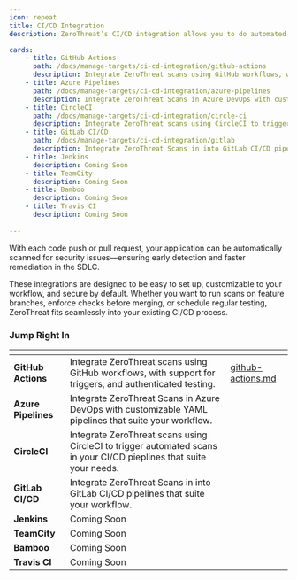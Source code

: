 ```yaml
---
icon: repeat
title: CI/CD Integration
description: ZeroThreat’s CI/CD integration allows you to do automated security testing directly into your development pipeline. By integrating with platforms like GitHub Actions, GitLab, Jenkins, and others, ZeroThreat enables teams to continuously monitor their applications for vulnerabilities without manual intervention.

cards:
    - title: GitHub Actions
      path: /docs/manage-targets/ci-cd-integration/github-actions
      description: Integrate ZeroThreat scans using GitHub workflows, with support for triggers, and authenticated testing.
    - title: Azure Pipelines
      path: /docs/manage-targets/ci-cd-integration/azure-pipelines
      description: Integrate ZeroThreat Scans in Azure DevOps with customizable YAML pipelines that suite your workflow.
    - title: CircleCI
      path: /docs/manage-targets/ci-cd-integration/circle-ci
      description: Integrate ZeroThreat scans using CircleCI to trigger automated scans in your CI/CD pieplines that suite your needs.
    - title: GitLab CI/CD
      path: /docs/manage-targets/ci-cd-integration/gitlab
      description: Integrate ZeroThreat Scans in into GitLab CI/CD pipelines that suite your workflow.
    - title: Jenkins
      description: Coming Soon
    - title: TeamCity
      description: Coming Soon
    - title: Bamboo
      description: Coming Soon
    - title: Travis CI
      description: Coming Soon
    
---
```





With each code push or pull request, your application can be automatically scanned for security issues—ensuring early detection and faster remediation in the SDLC.&#x20;

These integrations are designed to be easy to set up, customizable to your workflow, and secure by default. Whether you want to run scans on feature branches, enforce checks before merging, or schedule regular testing, ZeroThreat fits seamlessly into your existing CI/CD process.

### Jump Right In

<JumpRightInCard />

<table data-view="cards"><thead><tr><th></th><th></th><th data-hidden data-card-target data-type="content-ref"></th></tr></thead><tbody><tr><td><strong>GitHub Actions</strong></td><td>Integrate ZeroThreat scans using GitHub workflows, with support for triggers, and authenticated testing.</td><td><a href="github-actions.md">github-actions.md</a></td></tr><tr><td><strong>Azure Pipelines</strong></td><td>Integrate ZeroThreat Scans in Azure DevOps with customizable YAML pipelines that suite your workflow.</td><td></td></tr><tr><td><strong>CircleCI</strong></td><td>Integrate ZeroThreat scans using CircleCI to trigger automated scans in your CI/CD pieplines that suite your needs.</td><td></td></tr><tr><td><strong>GitLab CI/CD</strong></td><td>Integrate ZeroThreat Scans in into GitLab CI/CD pipelines that suite your workflow.</td><td></td></tr><tr><td><strong>Jenkins</strong></td><td>Coming Soon</td><td></td></tr><tr><td><strong>TeamCity</strong></td><td>Coming Soon </td><td></td></tr><tr><td><strong>Bamboo</strong></td><td>Coming Soon</td><td></td></tr><tr><td><strong>Travis CI</strong></td><td>Coming Soon</td><td></td></tr></tbody></table>